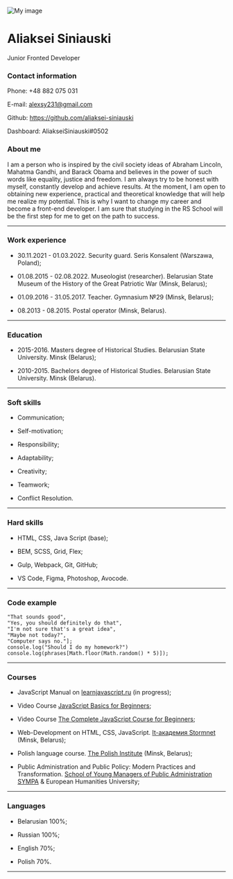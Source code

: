 ![My image](https://avatars.githubusercontent.com/u/92273438?s=400&u=2cddd6ae0dfb354c6ff578d0db534e2ec321b40c&v=4)

# Aliaksei Siniauski

Junior Fronted Developer

### Contact information

Phone: +48 882 075 031

E-mail: alexsy231@gmail.com

Github: https://github.com/aliaksei-siniauski

Dashboard: AliakseiSiniauski#0502

### About me

I am a person who is inspired by the civil society ideas of Abraham Lincoln, Mahatma Gandhi, and Barack Obama and believes in the power of such words like equality, justice and freedom. I am always try to be honest with myself, constantly develop and achieve results. At the moment, I am open to obtaining new experience, practical and theoretical knowledge that will help me realize my potential. This is why I want to change my career and become a front-end developer. I am sure that studying in the RS School will be the first step for me to get on the path to success.

---

### Work experience

- 30.11.2021 - 01.03.2022. Security guard. Seris Konsalent (Warszawa, Poland);

- 01.08.2015 - 02.08.2022. Museologist (researcher).
  Belarusian State Museum of the History of the Great Patriotic War (Minsk, Belarus);

- 01.09.2016 - 31.05.2017. Teacher. Gymnasium №29 (Minsk, Belarus);

- 08.2013 - 08.2015. Postal operator (Minsk, Belarus).

---

### Education

- 2015-2016. Masters degree of Historical Studies.
  Belarusian State University. Minsk (Belarus);

- 2010-2015. Bachelors degree of Historical Studies. Belarusian State University. Minsk (Belarus).

---

### Soft skills

- Communication;

- Self-motivation;

- Responsibility;

- Adaptability;

- Creativity;

- Teamwork;

- Conflict Resolution.

---

### Hard skills

- HTML, CSS, Java Script (base);

- BEM, SCSS, Grid, Flex;

- Gulp, Webpack, Git, GitHub;

- VS Code, Figma, Photoshop, Avocode.

---

### Code example

```let phrases = [
"That sounds good",
"Yes, you should definitely do that",
"I'm not sure that's a great idea",
"Maybe not today?",
"Computer says no."];
console.log("Should I do my homework?")
console.log(phrases[Math.floor(Math.random() * 5)]);
```

---

### Courses

- JavaScript Manual on [learnjavascript.ru](https://learn.javascript.ru/) (in progress);

- Video Course [JavaScript Basics for Beginners](https://www.youtube.com/watch?v=Bluxbh9CaQ0&t=5581s);

- Video Course [The Complete JavaScript Course for Beginners](https://www.youtube.com/watch?v=CxgOKJh4zWE);

- Web-Development on HTML, CSS, JavaScript. [It-академия Stormnet](https://www.it-courses.by/courses/kursy-web-dizajna-verstki-html-i-css/) (Minsk, Belarus);

- Polish language course. [The Polish Institute](https://instytutpolski.pl/minsk/) (Minsk, Belarus);

- Public Administration and Public Policy: Modern Practices and Transformation. [School of Young Managers of Public Administration SYMPA](https://sympa-by.eu/) & European Humanities University;

---

### Languages

- Belarusian 100%;

- Russian 100%;

- English 70%;

- Polish 70%.

---
